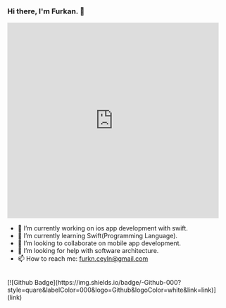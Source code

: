 ### Hi there, I'm Furkan. 👋

<iframe src="https://giphy.com/embed/8b29QJQgVwUW4" width="480" height="444" frameBorder="0" class="giphy-embed" allowFullScreen></iframe>

- 🔭 I’m currently working on ios app development with swift.
- 🌱 I’m currently learning Swift(Programming Language).
- 👯 I’m looking to collaborate on mobile app development.
- 🤔 I’m looking for help with software architecture.
- 📫 How to reach me: furkn.ceyln@gmail.com
<br>
[![Github Badge](https://img.shields.io/badge/-Github-000?style=quare&labelColor=000&logo=Github&logoColor=white&link=link)](link) 
